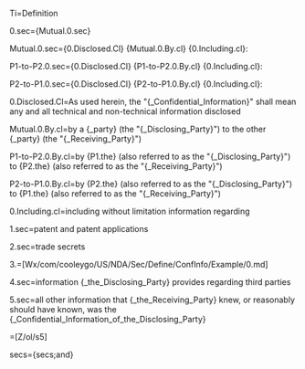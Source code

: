 Ti=Definition

0.sec={Mutual.0.sec}

Mutual.0.sec={0.Disclosed.Cl} {Mutual.0.By.cl} {0.Including.cl}:

P1-to-P2.0.sec={0.Disclosed.Cl} {P1-to-P2.0.By.cl} {0.Including.cl}:

P2-to-P1.0.sec={0.Disclosed.Cl} {P2-to-P1.0.By.cl} {0.Including.cl}:

0.Disclosed.Cl=As used herein, the "{_Confidential_Information}" shall mean any and all technical and non-technical information disclosed 

Mutual.0.By.cl=by a {_party} (the "{_Disclosing_Party}") to the other {_party} (the "{_Receiving_Party}")

P1-to-P2.0.By.cl=by {P1.the} (also referred to as the "{_Disclosing_Party}") to {P2.the} (also referred to as the "{_Receiving_Party}")

P2-to-P1.0.By.cl=by {P2.the} (also referred to as the "{_Disclosing_Party}") to {P1.the} (also referred to as the "{_Receiving_Party}")

0.Including.cl=including without limitation information regarding

1.sec=patent and patent applications

2.sec=trade secrets

3.=[Wx/com/cooleygo/US/NDA/Sec/Define/ConfInfo/Example/0.md]

4.sec=information {_the_Disclosing_Party} provides regarding third parties

5.sec=all other information that {_the_Receiving_Party} knew, or reasonably should have known, was the {_Confidential_Information_of_the_Disclosing_Party}

=[Z/ol/s5]

secs={secs;and}
